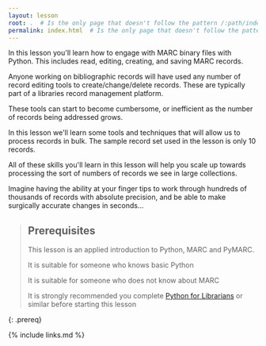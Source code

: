 ```yaml
---
layout: lesson
root: .  # Is the only page that doesn't follow the pattern /:path/index.html
permalink: index.html  # Is the only page that doesn't follow the pattern /:path/index.html
---
```


In this lesson you'll learn how to engage with MARC binary files with Python. This includes read, editing, creating, and saving MARC records.  

Anyone working on bibliographic records will have used any number of record editing tools to create/change/delete records. These are typically part of a libraries record management platform. 

These tools can start to become cumbersome, or inefficient as the number of records being addressed grows. 

In this lesson we'll learn some tools and techniques that will allow us to process records in bulk. The sample record set used in the lesson is only 10 records. 

All of these skills you'll learn in this lesson will help you scale up towards processing the sort of numbers of records we see in large collections. 

Imagine having the ability at your finger tips to work through hundreds of thousands of records with absolute precision, and be able to make surgically accurate changes in seconds...   

> ## Prerequisites
>
> This lesson is an applied introduction to Python, MARC and PyMARC.
>
> It is suitable for someone who knows basic Python
>
> It is suitable for someone who does not know about MARC
>
> It is strongly recommended you complete [Python for Librarians](https://librarycarpentry.org/library-python/) or similar before starting this lesson


{: .prereq}

{% include links.md %}
